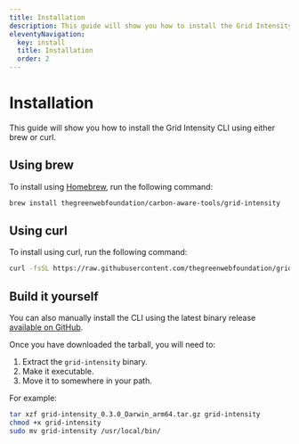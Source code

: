 ```yaml
---
title: Installation
description: This guide will show you how to install the Grid Intensity CLI using either brew or curl.
eleventyNavigation:
  key: install
  title: Installation
  order: 2
---
```


# Installation

This guide will show you how to install the Grid Intensity CLI using either brew or curl.

## Using brew

To install using [Homebrew](https://brew.sh/), run the following command:

```bash
brew install thegreenwebfoundation/carbon-aware-tools/grid-intensity
```

## Using curl

To install using curl, run the following command:

```bash
curl -fsSL https://raw.githubusercontent.com/thegreenwebfoundation/grid-intensity-go/main/install.sh | sudo sh
```

## Build it yourself

You can also manually install the CLI using the latest binary release [available on GitHub](https://github.com/thegreenwebfoundation/grid-intensity-go/releases).

Once you have downloaded the tarball, you will need to:

1. Extract the `grid-intensity` binary.
1. Make it executable.
1. Move it to somewhere in your path.

For example:

```bash
tar xzf grid-intensity_0.3.0_Darwin_arm64.tar.gz grid-intensity
chmod +x grid-intensity
sudo mv grid-intensity /usr/local/bin/
```
